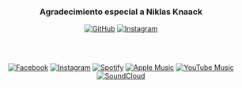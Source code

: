 <div align="center">

  ### Agradecimiento especial a Niklas Knaack

  [![GitHub](https://img.shields.io/badge/github-%23121011.svg?style=for-the-badge&logo=github&logoColor=white)](https://github.com/NiklasKnaack)
  [![Instagram](https://img.shields.io/badge/Instagram-%23E4405F.svg?style=for-the-badge&logo=Instagram&logoColor=white)](https://www.instagram.com/niklasknaack/)


  <br><br>

  <!-- Badges de redes sociales -->
  [![Facebook](https://img.shields.io/badge/Facebook-%231877F2.svg?style=for-the-badge&logo=Facebook&logoColor=white)](https://www.facebook.com/anubisreal)
  [![Instagram](https://img.shields.io/badge/Instagram-%23E4405F.svg?style=for-the-badge&logo=Instagram&logoColor=white)](https://www.instagram.com/badboybmb)
  [![Spotify](https://img.shields.io/badge/Spotify-1ED760?style=for-the-badge&logo=spotify&logoColor=white)](https://open.spotify.com/intl-es/artist/4lh8DxiDGdWTett6BeijVi)
  [![Apple Music](https://img.shields.io/badge/Apple_Music-9933CC?style=for-the-badge&logo=apple-music&logoColor=white)](https://music.apple.com/es/artist/anubisreal/1312623961)
  [![YouTube Music](https://img.shields.io/badge/YouTube_Music-FF0000?style=for-the-badge&logo=youtube-music&logoColor=white)](https://music.youtube.com/channel/UCN7fOhAAVOszRWdSQjq0CIw)
  [![SoundCloud](https://img.shields.io/badge/soundcloud-FF5500?style=for-the-badge&logo=soundcloud&logoColor=white)](https://soundcloud.com/anubisrealbmb)

</div>
